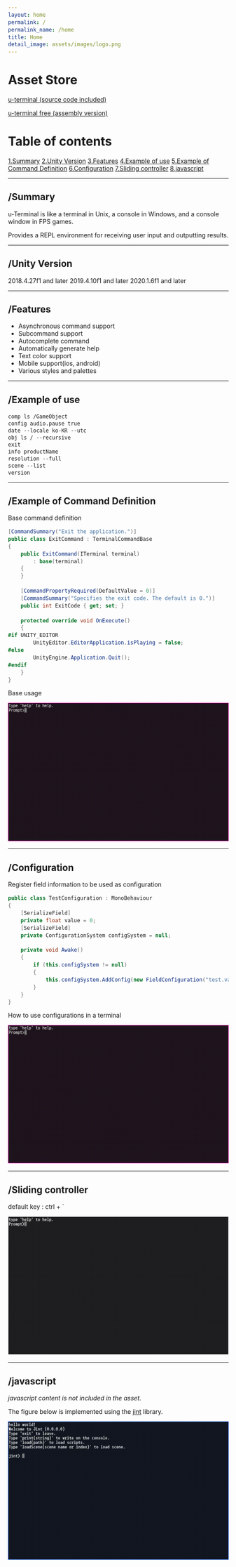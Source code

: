 ```yaml
---
layout: home
permalink: /
permalink_name: /home
title: Home
detail_image: assets/images/logo.png
---
```


# Asset Store

[u-terminal (source code included)](http://u3d.as/2aP4)

[u-terminal free (assembly version)](http://u3d.as/2isF)
# Table of contents

[1.Summary](#summary)
[2.Unity Version](#unity-version)
[3.Features](#features)
[4.Example of use](#example-of-use)
[5.Example of Command Definition](#example-of-command-definition)
[6.Configuration](#configuration)
[7.Sliding controller](#sliding-controller)
[8.javascript](#javascript)

***

## /Summary

u-Terminal is like a terminal in Unix, a console in Windows, and a console window in FPS games.

Provides a REPL environment for receiving user input and outputting results.

***

## /Unity Version

2018.4.27f1 and later
2019.4.10f1 and later
2020.1.6f1 and later

***

## /Features

* Asynchronous command support
* Subcommand support
* Autocomplete command
* Automatically generate help
* Text color support
* Mobile support(ios, android)
* Various styles and palettes

***

## /Example of use

```
comp ls /GameObject
config audio.pause true
date --locale ko-KR --utc
obj ls / --recursive
exit
info productName
resolution --full
scene --list
version
```

***

## /Example of Command Definition

Base command definition

```cs
[CommandSummary("Exit the application.")]
public class ExitCommand : TerminalCommandBase
{
    public ExitCommand(ITerminal terminal)
        : base(terminal)
    {
    }

    [CommandPropertyRequired(DefaultValue = 0)]
    [CommandSummary("Specifies the exit code. The default is 0.")]
    public int ExitCode { get; set; }

    protected override void OnExecute()
    {
#if UNITY_EDITOR
        UnityEditor.EditorApplication.isPlaying = false;
#else
        UnityEngine.Application.Quit();
#endif
    }
}
```

Base usage

<img id="body-img" src="./assets/images/restart-command.gif" alt="restart-command" />

***

## /Configuration

Register field information to be used as configuration

```cs
public class TestConfiguration : MonoBehaviour
{
    [SerializeField]
    private float value = 0;
    [SerializeField]
    private ConfigurationSystem configSystem = null;

    private void Awake()
    {
        if (this.configSystem != null)
        {
            this.configSystem.AddConfig(new FieldConfiguration("test.value", this, nameof(value)) { DefaultValue = this.value });
        }
    }
}
```

How to use configurations in a terminal

<img id="body-img" src="./assets/images/config-command.gif" alt="config-command" />

***

## /Sliding controller

default key : ctrl + `

<img id="body-img" src="./assets/images/sliding-controller.gif" alt="sliding-controller" />

***

## /javascript

*javascript content is not included in the asset.*

The figure below is implemented using the [jint](https://github.com/sebastienros/jint) library.

<img id="body-img" src="./assets/images/javascript.gif" alt="javascript" />
